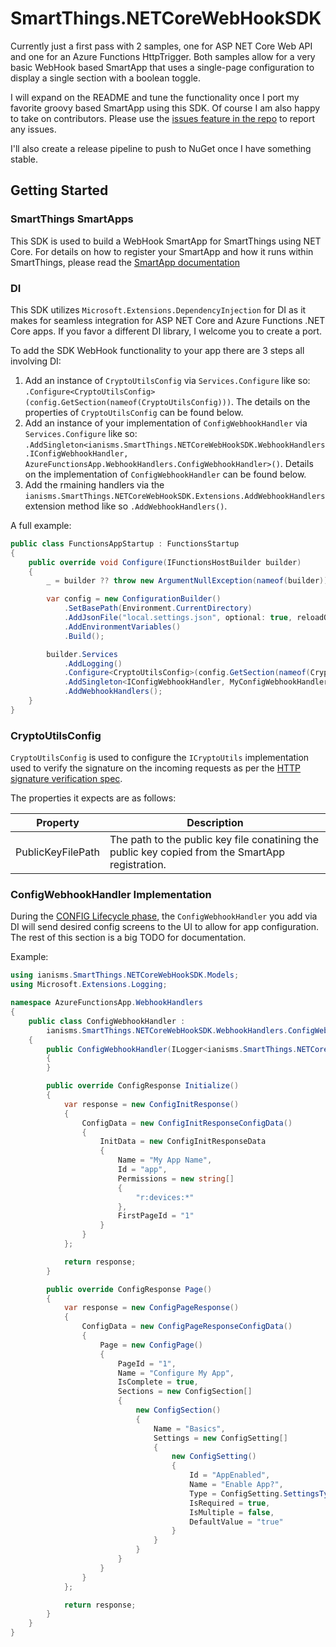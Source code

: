 # SmartThings.NETCoreWebHookSDK

Currently just a first pass with 2 samples, one for ASP NET Core Web API and one for an Azure Functions HttpTrigger.  Both samples allow for a very basic WebHook based SmartApp that uses a single-page configuration to display a single section with a boolean toggle.

I will expand on the README and tune the functionality once I port my favorite groovy based SmartApp using this SDK.  Of course I am also happy to take on contributors.  Please use the [issues feature in the repo](https://github.com/ianisms/SmartThings.NETCoreWebHookSDK/issues) to report any issues.

I'll also create a release pipeline to push to NuGet once I have something stable.

## Getting Started

### SmartThings SmartApps

This SDK is used to build a WebHook SmartApp for SmartThings using  NET Core.  For details on how to register your SmartApp and how it runs within SmartThings, please read the [SmartApp documentation](https://smartthings.developer.samsung.com/docs/smartapps/smartapp-basics.html)

### DI

This SDK utilizes ```Microsoft.Extensions.DependencyInjection``` for DI as it makes for seamless integration for ASP NET Core and Azure Functions .NET Core apps.  If you favor a different DI library, I welcome you to create a port.

To add the SDK WebHook functionality to your app there are 3 steps all involving DI:

1. Add an instance of ```CryptoUtilsConfig``` via ```Services.Configure``` like so: ```.Configure<CryptoUtilsConfig>(config.GetSection(nameof(CryptoUtilsConfig)))```.  The details on the properties of ```CryptoUtilsConfig``` can be found below.
2. Add an instance of your implementation of ```ConfigWebhookHandler``` via ```Services.Configure``` like so: ```.AddSingleton<ianisms.SmartThings.NETCoreWebHookSDK.WebhookHandlers.IConfigWebhookHandler, AzureFunctionsApp.WebhookHandlers.ConfigWebhookHandler>()```.  Details on the implementation of ```ConfigWebhookHandler``` can be found below.
3. Add the rmaining handlers via the ```ianisms.SmartThings.NETCoreWebHookSDK.Extensions.AddWebhookHandlers``` extension method like so ```.AddWebhookHandlers()```.

A full example:

```csharp
public class FunctionsAppStartup : FunctionsStartup
{
    public override void Configure(IFunctionsHostBuilder builder)
    {
        _ = builder ?? throw new ArgumentNullException(nameof(builder));

        var config = new ConfigurationBuilder()
            .SetBasePath(Environment.CurrentDirectory)
            .AddJsonFile("local.settings.json", optional: true, reloadOnChange: true)
            .AddEnvironmentVariables()
            .Build();

        builder.Services
            .AddLogging()
            .Configure<CryptoUtilsConfig>(config.GetSection(nameof(CryptoUtilsConfig)))
            .AddSingleton<IConfigWebhookHandler, MyConfigWebhookHandler>()
            .AddWebhookHandlers();
    }
}
```

### CryptoUtilsConfig

```CryptoUtilsConfig``` is used to configure the ```ICryptoUtils``` implementation used to verify the signature on the incoming requests as per the [HTTP signature verification spec](https://smartthings.developer.samsung.com/docs/smartapps/webhook-apps.html#HTTP-signature-verification).

The properties it expects are as follows:

| Property | Description |
|----------------------------------------|---------------------------------------------------------------|
| PublicKeyFilePath | The path to the public key file conatining the public key copied from the SmartApp registration. |

### ConfigWebhookHandler Implementation

During the [CONFIG Lifecycle phase](https://smartthings.developer.samsung.com/docs/smartapps/configuration.html), the ```ConfigWebhookHandler``` you add via DI will send desired config screens to the UI to allow for app configuration.  The rest of this section is a big TODO for documentation.

Example:

```csharp
using ianisms.SmartThings.NETCoreWebHookSDK.Models;
using Microsoft.Extensions.Logging;

namespace AzureFunctionsApp.WebhookHandlers
{
    public class ConfigWebhookHandler :
        ianisms.SmartThings.NETCoreWebHookSDK.WebhookHandlers.ConfigWebhookHandler
    {
        public ConfigWebhookHandler(ILogger<ianisms.SmartThings.NETCoreWebHookSDK.WebhookHandlers.ConfigWebhookHandler> logger) : base(logger)
        {
        }

        public override ConfigResponse Initialize()
        {
            var response = new ConfigInitResponse()
            {
                ConfigData = new ConfigInitResponseConfigData()
                {
                    InitData = new ConfigInitResponseData
                    {
                        Name = "My App Name",
                        Id = "app",
                        Permissions = new string[]
                        {
                            "r:devices:*"
                        },
                        FirstPageId = "1"
                    }
                }
            };

            return response;
        }

        public override ConfigResponse Page()
        {
            var response = new ConfigPageResponse()
            {
                ConfigData = new ConfigPageResponseConfigData()
                {
                    Page = new ConfigPage()
                    {
                        PageId = "1",
                        Name = "Configure My App",
                        IsComplete = true,
                        Sections = new ConfigSection[]
                        {
                            new ConfigSection()
                            {
                                Name = "Basics",
                                Settings = new ConfigSetting[]
                                {
                                    new ConfigSetting()
                                    {
                                        Id = "AppEnabled",
                                        Name = "Enable App?",
                                        Type = ConfigSetting.SettingsType.Boolean,
                                        IsRequired = true,
                                        IsMultiple = false,
                                        DefaultValue = "true"
                                    }
                                }
                            }
                        }
                    }
                }
            };

            return response;
        }
    }
}
```

